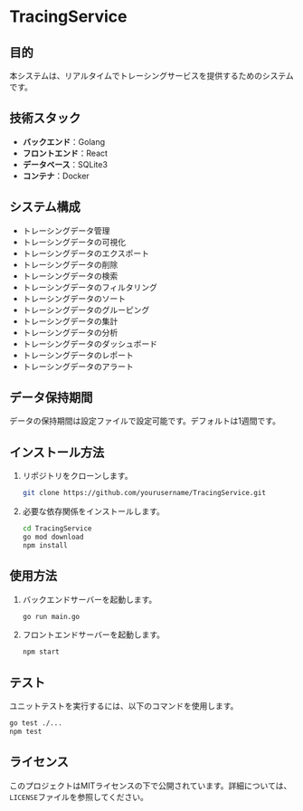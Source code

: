# TracingService

## 目的

本システムは、リアルタイムでトレーシングサービスを提供するためのシステムです。

## 技術スタック

- **バックエンド**：Golang
- **フロントエンド**：React
- **データベース**：SQLite3
- **コンテナ**：Docker

## システム構成

- トレーシングデータ管理
- トレーシングデータの可視化
- トレーシングデータのエクスポート
- トレーシングデータの削除
- トレーシングデータの検索
- トレーシングデータのフィルタリング
- トレーシングデータのソート
- トレーシングデータのグルーピング
- トレーシングデータの集計
- トレーシングデータの分析
- トレーシングデータのダッシュボード
- トレーシングデータのレポート
- トレーシングデータのアラート

## データ保持期間

データの保持期間は設定ファイルで設定可能です。デフォルトは1週間です。

## インストール方法

1. リポジトリをクローンします。

   ```bash
   git clone https://github.com/yourusername/TracingService.git
   ```

2. 必要な依存関係をインストールします。

   ```bash
   cd TracingService
   go mod download
   npm install
   ```

## 使用方法

1. バックエンドサーバーを起動します。

   ```bash
   go run main.go
   ```

2. フロントエンドサーバーを起動します。

   ```bash
   npm start
   ```

## テスト

ユニットテストを実行するには、以下のコマンドを使用します。

```bash
go test ./...
npm test
```

## ライセンス

このプロジェクトはMITライセンスの下で公開されています。詳細については、`LICENSE`ファイルを参照してください。
